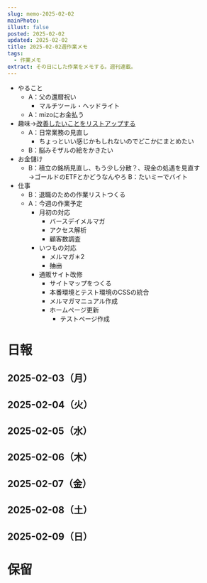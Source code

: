 ```yaml
---
slug: memo-2025-02-02
mainPhoto: 
illust: false
posted: 2025-02-02
updated: 2025-02-02
title: 2025-02-02週作業メモ
tags:
  - 作業メモ
extract: その日にした作業をメモする。週刊連載。
---
```

- やること
  - A：父の還暦祝い
    - マルチツール・ヘッドライト
  - A：mizoにお金払う
- 趣味→[改善したいことをリストアップする](2022-03-07-改善したいこと・欲しいもの・やりたいこと.md)
  - A：日常業務の見直し
    - ちょっといい感じかもしれないのでどこかにまとめたい
  - B：脳みそザルの絵をかきたい
- お金儲け
  - B：積立の銘柄見直し、もう少し分散？、現金の処遇を見直す  
    →ゴールドのETFとかどうなんやろ
  B：たいミーでバイト
- 仕事
  - B：退職のための作業リストつくる
  - A：今週の作業予定
    - 月初の対応
        - バースデイメルマガ　
        - アクセス解析
        - 顧客数調査
    - いつもの対応 
      - メルマガ＊2
      - ~~抽出~~
    - 通販サイト改修
        - サイトマップをつくる
        - 本番環境とテスト環境のCSSの統合
        - メルマガマニュアル作成
      - ホームページ更新
        - テストページ作成

# 日報

## 2025-02-03（月）
## 2025-02-04（火）
## 2025-02-05（水）
## 2025-02-06（木）
## 2025-02-07（金）
## 2025-02-08（土）
## 2025-02-09（日）
# 保留
